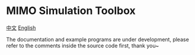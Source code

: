 # MIMO Simulation Toolbox

[中文](README.md)
[English](README.en.md)

The documentation and example programs are under development, please refer to the comments inside the source code first, thank you~